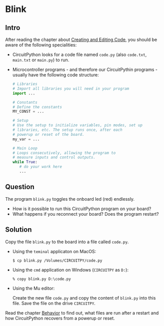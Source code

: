 # Blink

## Intro

After reading the chapter about [Creating and Editing Code](https://learn.adafruit.com/welcome-to-circuitpython/creating-and-editing-code), you should be aware of the following specialities:

- CircuitPython looks for a code file named `code.py` (also `code.txt`,  `main.txt` or `main.py`) to run.

- Microcontroller programs - and therefore our CircuitPythin programs - usually have the following code structure:

  ```python
  # Libraries
  # Import all libraries you will need in your program
  import ...

  # Constants
  # Define the constants
  MY_CONST = ...

  # Setup
  # Use the setup to initialize variables, pin modes, set up
  # libraries, etc. The setup runs once, after each
  # powerup or reset of the board.
  my_var = ...

  # Main Loop
  # Loops consecutively, allowing the program to 
  # measure inputs and control outputs.
  while True:
     # do your work here
     ...
  ```

## Question

The program `blink.py` toggles the onboard led (red) endlessly.

 - How is it possible to run this CircuitPython program on your board?
 - What happens if you reconnect your board? Does the program restart?

## Solution

Copy the file `blink.py` to the board into a file called `code.py`. 

- Using the `teminal` applicaton on MacOS:

  ```shell
  $ cp blink.py /Volumes/CIRCUITPY/code.py
  ```

- Using the `cmd` application on Windows (`CIRCUITPY` as `D:`):

  ```shell
  % copy blink.py D:\code.py
  ```

- Using the Mu editor:

  Create the new file `code.py` and copy the content of `blink.py` into this file. Save the file on the drive `CIRCUITPY`.

Read the chapter [Behavior](https://circuitpython.readthedocs.io/en/5.3.x/docs/index.html#behavior) to find out, what files are run after a restart and how CircuitPython recovers from a powerup or reset.

